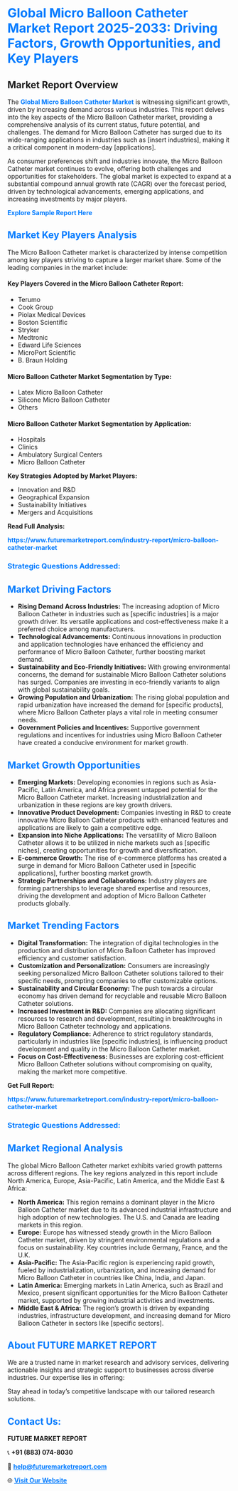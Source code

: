 <h1 style="color: #007BFF;">Global Micro Balloon Catheter Market Report 2025-2033: Driving Factors, Growth Opportunities, and Key Players</h1>

<section id="overview">
<h2>Market Report Overview</h2>
<p>The <a href="https://www.futuremarketreport.com/industry-report/micro-balloon-catheter-market" style="color: #007BFF; text-decoration: none;"><strong>Global Micro Balloon Catheter Market</strong></a> is witnessing significant growth, driven by increasing demand across various industries. This report delves into the key aspects of the Micro Balloon Catheter market, providing a comprehensive analysis of its current status, future potential, and challenges. The demand for Micro Balloon Catheter has surged due to its wide-ranging applications in industries such as [insert industries], making it a critical component in modern-day [applications].</p>
<p>As consumer preferences shift and industries innovate, the Micro Balloon Catheter market continues to evolve, offering both challenges and opportunities for stakeholders. The global market is expected to expand at a substantial compound annual growth rate (CAGR) over the forecast period, driven by technological advancements, emerging applications, and increasing investments by major players.</p>
</section>

<section id="overview">
<p><a href="https://www.futuremarketreport.com/request-sample/reportId=127364" style="color: #007BFF; text-decoration: none;"><strong>Explore Sample Report Here</strong></a></p>
</section>

<section id="key-players">
<h2 style="color: #007BFF;">Market Key Players Analysis</h2>
<p>The Micro Balloon Catheter market is characterized by intense competition among key players striving to capture a larger market share. Some of the leading companies in the market include:</p>
<h4>Key Players Covered in the Micro Balloon Catheter Report:</h4>
<ul><li>Terumo</li><li>Cook Group</li><li>Piolax Medical Devices</li><li>Boston Scientific</li><li>Stryker</li><li>Medtronic</li><li>Edward Life Sciences</li><li>MicroPort Scientific</li><li>B. Braun Holding</li></ul>
<h4>Micro Balloon Catheter Market Segmentation by Type:</h4>
<ul><li>Latex Micro Balloon Catheter</li><li>Silicone Micro Balloon Catheter</li><li>Others</li></ul>

<h4>Micro Balloon Catheter Market Segmentation by Application:</h4>
<ul><li>Hospitals</li><li>Clinics</li><li>Ambulatory Surgical Centers</li><li>Micro Balloon Catheter</li></ul>
<p><strong>Key Strategies Adopted by Market Players:</strong></p>
<ul>
<li>Innovation and R&D</li>
<li>Geographical Expansion</li>
<li>Sustainability Initiatives</li>
<li>Mergers and Acquisitions</li>
</ul>
</section>

<section>
<p><strong>Read Full Analysis: </strong></p><a href="https://www.futuremarketreport.com/industry-report/micro-balloon-catheter-market" style="color: #007BFF; text-decoration: none;"><strong>https://www.futuremarketreport.com/industry-report/micro-balloon-catheter-market</strong></a>
<h3 style="color: #007BFF;">Strategic Questions Addressed:</h3>
</section>

<section id="driving-factors">
<h2 style="color: #007BFF;">Market Driving Factors</h2>
<ul>
<li><strong>Rising Demand Across Industries:</strong> The increasing adoption of Micro Balloon Catheter in industries such as [specific industries] is a major growth driver. Its versatile applications and cost-effectiveness make it a preferred choice among manufacturers.</li>
<li><strong>Technological Advancements:</strong> Continuous innovations in production and application technologies have enhanced the efficiency and performance of Micro Balloon Catheter, further boosting market demand.</li>
<li><strong>Sustainability and Eco-Friendly Initiatives:</strong> With growing environmental concerns, the demand for sustainable Micro Balloon Catheter solutions has surged. Companies are investing in eco-friendly variants to align with global sustainability goals.</li>
<li><strong>Growing Population and Urbanization:</strong> The rising global population and rapid urbanization have increased the demand for [specific products], where Micro Balloon Catheter plays a vital role in meeting consumer needs.</li>
<li><strong>Government Policies and Incentives:</strong> Supportive government regulations and incentives for industries using Micro Balloon Catheter have created a conducive environment for market growth.</li>
</ul>
</section>

<section id="growth-opportunities">
<h2 style="color: #007BFF;">Market Growth Opportunities</h2>
<ul>
<li><strong>Emerging Markets:</strong> Developing economies in regions such as Asia-Pacific, Latin America, and Africa present untapped potential for the Micro Balloon Catheter market. Increasing industrialization and urbanization in these regions are key growth drivers.</li>
<li><strong>Innovative Product Development:</strong> Companies investing in R&D to create innovative Micro Balloon Catheter products with enhanced features and applications are likely to gain a competitive edge.</li>
<li><strong>Expansion into Niche Applications:</strong> The versatility of Micro Balloon Catheter allows it to be utilized in niche markets such as [specific niches], creating opportunities for growth and diversification.</li>
<li><strong>E-commerce Growth:</strong> The rise of e-commerce platforms has created a surge in demand for Micro Balloon Catheter used in [specific applications], further boosting market growth.</li>
<li><strong>Strategic Partnerships and Collaborations:</strong> Industry players are forming partnerships to leverage shared expertise and resources, driving the development and adoption of Micro Balloon Catheter products globally.</li>
</ul>
</section>

<section id="trending-factors">
<h2 style="color: #007BFF;">Market Trending Factors</h2>
<ul>
<li><strong>Digital Transformation:</strong> The integration of digital technologies in the production and distribution of Micro Balloon Catheter has improved efficiency and customer satisfaction.</li>
<li><strong>Customization and Personalization:</strong> Consumers are increasingly seeking personalized Micro Balloon Catheter solutions tailored to their specific needs, prompting companies to offer customizable options.</li>
<li><strong>Sustainability and Circular Economy:</strong> The push towards a circular economy has driven demand for recyclable and reusable Micro Balloon Catheter solutions.</li>
<li><strong>Increased Investment in R&D:</strong> Companies are allocating significant resources to research and development, resulting in breakthroughs in Micro Balloon Catheter technology and applications.</li>
<li><strong>Regulatory Compliance:</strong> Adherence to strict regulatory standards, particularly in industries like [specific industries], is influencing product development and quality in the Micro Balloon Catheter market.</li>
<li><strong>Focus on Cost-Effectiveness:</strong> Businesses are exploring cost-efficient Micro Balloon Catheter solutions without compromising on quality, making the market more competitive.</li>
</ul>
</section>

<section>
<p><strong>Get Full Report: </strong></p><a href="https://www.futuremarketreport.com/industry-report/micro-balloon-catheter-market" style="color: #007BFF; text-decoration: none;"><strong>https://www.futuremarketreport.com/industry-report/micro-balloon-catheter-market</strong></a>
<h3 style="color: #007BFF;">Strategic Questions Addressed:</h3>
</section>


<section id="regional-analysis">
<h2 style="color: #007BFF;">Market Regional Analysis</h2>
<p>The global Micro Balloon Catheter market exhibits varied growth patterns across different regions. The key regions analyzed in this report include North America, Europe, Asia-Pacific, Latin America, and the Middle East & Africa:</p>
<ul>
<li><strong>North America:</strong> This region remains a dominant player in the Micro Balloon Catheter market due to its advanced industrial infrastructure and high adoption of new technologies. The U.S. and Canada are leading markets in this region.</li>
<li><strong>Europe:</strong> Europe has witnessed steady growth in the Micro Balloon Catheter market, driven by stringent environmental regulations and a focus on sustainability. Key countries include Germany, France, and the U.K.</li>
<li><strong>Asia-Pacific:</strong> The Asia-Pacific region is experiencing rapid growth, fueled by industrialization, urbanization, and increasing demand for Micro Balloon Catheter in countries like China, India, and Japan.</li>
<li><strong>Latin America:</strong> Emerging markets in Latin America, such as Brazil and Mexico, present significant opportunities for the Micro Balloon Catheter market, supported by growing industrial activities and investments.</li>
<li><strong>Middle East & Africa:</strong> The region’s growth is driven by expanding industries, infrastructure development, and increasing demand for Micro Balloon Catheter in sectors like [specific sectors].</li>
</ul>
</section>

<footer>
<h2 style="color: #007BFF;">About FUTURE MARKET REPORT</h2>
<p>We are a trusted name in market research and advisory services, delivering actionable insights and strategic support to businesses across diverse industries. Our expertise lies in offering:</p>

<p>Stay ahead in today’s competitive landscape with our tailored research solutions.</p>

<h2 style="color: #007BFF;">Contact Us:</h2>
<p><strong>FUTURE MARKET REPORT</strong></p>
<p>📞 <strong>+91 (883) 074-8030</strong></p>
<p>📧 <strong><a href="mailto:help@futuremarketreport.com" style="color: #007BFF;">help@futuremarketreport.com</a></strong></p>
<p>🌐 <strong><a href="https://www.futuremarketreport.com/" style="color: #007BFF;">Visit Our Website</a></strong></p>
</footer>